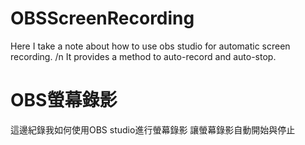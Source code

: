 # OBSScreenRecording
Here I take a note about how to use obs studio for automatic screen recording. /n
It provides a method to auto-record and auto-stop.

# OBS螢幕錄影
這邊紀錄我如何使用OBS studio進行螢幕錄影
讓螢幕錄影自動開始與停止
